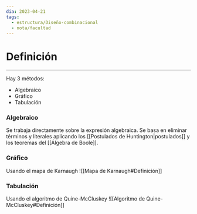 ```yaml
---
dia: 2023-04-21
tags:
  - estructura/Diseño-combinacional
  - nota/facultad
---
```

# Definición
---
Hay 3 métodos:
* Algebraico
* Gráfico
* Tabulación

### Algebraico
Se trabaja directamente sobre la expresión algebraica. Se basa en eliminar términos y literales aplicando los [[Postulados de Huntington|postulados]] y los teoremas del [[Álgebra de Boole]].


### Gráfico
Usando el mapa de Karnaugh
![[Mapa de Karnaugh#Definición]]


### Tabulación
Usando el algoritmo de Quine-McCluskey
![[Algoritmo de Quine-McCluskey#Definición]]
